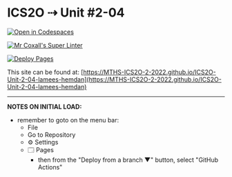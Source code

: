 # ICS2O ⇢ Unit #2-04

[![Open in Codespaces](https://classroom.github.com/assets/launch-codespace-f4981d0f882b2a3f0472912d15f9806d57e124e0fc890972558857b51b24a6f9.svg)](https://classroom.github.com/open-in-codespaces?assignment_repo_id=10592603)

[![Mr Coxall's Super Linter](https://github.com/MTHS-ICS2O-2-2022/ICS2O-Unit-2-04-lamees-hemdan/workflows/Mr%20Coxall's%20Super%20Linter/badge.svg)](https://github.com/MTHS-ICS2O-2-2022/ICS2O-Unit-2-04-lamees-hemdan/actions)

[![Deploy Pages](https://github.com/MTHS-ICS2O-2-2022/ICS2O-Unit-2-04-lamees-hemdan/workflows/Deploy%20Pages/badge.svg)](https://github.com/MTHS-ICS2O-2-2022/ICS2O-Unit-2-04-lamees-hemdan/actions)

This site can be found at: [https://MTHS-ICS2O-2-2022.github.io/ICS2O-Unit-2-04-lamees-hemdan](https://MTHS-ICS2O-2-2022.github.io/ICS2O-Unit-2-04-lamees-hemdan)

---

**NOTES ON INITIAL LOAD:**
- remember to goto on the menu bar:
  - File
  - Go to Repository
  - ⚙ Settings
  - 🗔 Pages
    - then from the "Deploy from a branch ▼" button, select "GitHub Actions"
